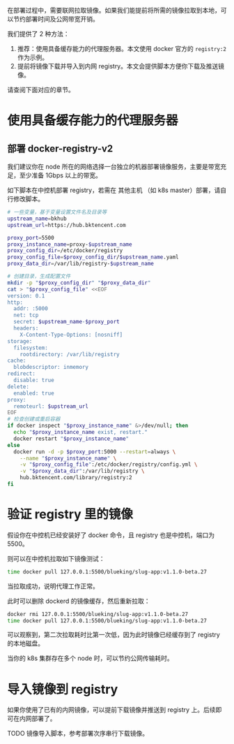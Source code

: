 在部署过程中，需要联网拉取镜像。如果我们能提前将所需的镜像拉取到本地，可以节约部署时间及公网带宽开销。

我们提供了 2 种方法：
1. 推荐：使用具备缓存能力的代理服务器。本文使用 docker 官方的 `registry:2` 作为示例。
2. 提前将镜像下载并导入到内网 registry。本文会提供脚本方便你下载及推送镜像。

请查阅下面对应的章节。

# 使用具备缓存能力的代理服务器
## 部署 docker-registry-v2
我们建议你在 node 所在的网络选择一台独立的机器部署镜像服务，主要是带宽充足，至少准备 1Gbps 以上的带宽。

如下脚本在中控机部署 registry，若需在 其他主机 （如 k8s master）部署，请自行修改脚本。

``` bash
# 一些变量，基于变量设置文件名及目录等
upstream_name=bkhub
upstream_url=https://hub.bktencent.com

proxy_port=5500
proxy_instance_name=proxy-$upstream_name
proxy_config_dir=/etc/docker/registry
proxy_config_file=$proxy_config_dir/$upstream_name.yaml
proxy_data_dir=/var/lib/registry-$upstream_name

# 创建目录，生成配置文件
mkdir -p "$proxy_config_dir" "$proxy_data_dir"
cat > "$proxy_config_file" <<EOF
version: 0.1
http:
  addr: :5000
  net: tcp
  secret: $upstream_name-$proxy_port
  headers:
    X-Content-Type-Options: [nosniff]
storage:
  filesystem:
    rootdirectory: /var/lib/registry
cache:
  blobdescriptor: inmemory
redirect:
  disable: true
delete:
  enabled: true
proxy:
  remoteurl: $upstream_url
EOF
# 检查创建或重启容器
if docker inspect "$proxy_instance_name" &>/dev/null; then
  echo "$proxy_instance_name exist, restart."
  docker restart "$proxy_instance_name"
else
  docker run -d -p $proxy_port:5000 --restart=always \
    --name "$proxy_instance_name" \
    -v "$proxy_config_file":/etc/docker/registry/config.yml \
    -v "$proxy_data_dir":/var/lib/registry \
    hub.bktencent.com/library/registry:2
fi
```


# 验证 registry 里的镜像
假设你在中控机已经安装好了 docker 命令，且 registry 也是中控机，端口为 5500。

则可以在中控机拉取如下镜像测试：
``` bash
time docker pull 127.0.0.1:5500/blueking/slug-app:v1.1.0-beta.27
```
当拉取成功，说明代理工作正常。

此时可以删除 dockerd 的镜像缓存，然后重新拉取：
``` bash
docker rmi 127.0.0.1:5500/blueking/slug-app:v1.1.0-beta.27
time docker pull 127.0.0.1:5500/blueking/slug-app:v1.1.0-beta.27
```
可以观察到，第二次拉取耗时比第一次低，因为此时镜像已经缓存到了 registry 的本地磁盘。

当你的 k8s 集群存在多个 node 时，可以节约公网传输耗时。

# 导入镜像到 registry
如果你使用了已有的内网镜像，可以提前下载镜像并推送到 registry 上。后续即可在内网部署了。

TODO 镜像导入脚本，参考部署次序串行下载镜像。

